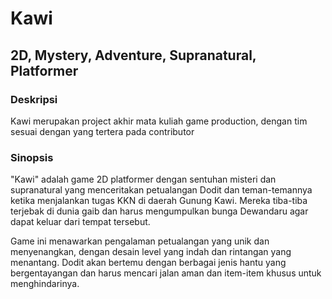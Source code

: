 # Kawi

##  2D, Mystery, Adventure, Supranatural, Platformer 

### Deskripsi
Kawi merupakan project akhir mata kuliah game production, dengan tim sesuai dengan yang tertera pada contributor

### Sinopsis
"Kawi" adalah game 2D platformer dengan sentuhan misteri dan supranatural yang menceritakan petualangan Dodit dan teman-temannya ketika menjalankan tugas KKN di daerah Gunung Kawi. Mereka tiba-tiba terjebak di dunia gaib dan harus mengumpulkan bunga Dewandaru agar dapat keluar dari tempat tersebut.

Game ini menawarkan pengalaman petualangan yang unik dan menyenangkan, dengan desain level yang indah dan rintangan yang menantang. Dodit akan bertemu dengan berbagai jenis hantu yang bergentayangan dan harus mencari jalan aman dan item-item khusus untuk menghindarinya.


